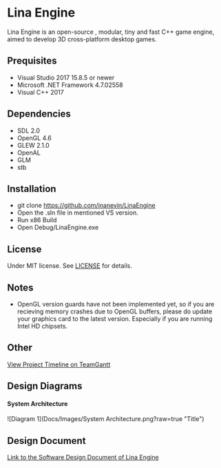 # Lina Engine
Lina Engine is an open-source , modular, tiny and fast C++ game engine, aimed to develop 3D cross-platform desktop games.

## Prequisites
- Visual Studio 2017 15.8.5 or newer
- Microsoft .NET Framework 4.7.02558
- Visual C++ 2017

## Dependencies
- SDL 2.0
- OpenGL 4.6
- GLEW 2.1.0
- OpenAL
- GLM
- stb

## Installation
- git clone https://github.com/inanevin/LinaEngine
- Open the .sln file in mentioned VS version.
- Run x86 Build
- Open Debug/LinaEngine.exe

## License
Under MIT license. See [LICENSE](https://github.com/lineupthesky/LinaEngine/blob/master/LICENSE.md) for details.

## Notes
- OpenGL version guards have not been implemented yet, so if you are recieving memory crashes due to OpenGL buffers, please do update your graphics card to the latest version. Especially if you are running Intel HD chipsets.

## Other

[View Project Timeline on TeamGantt](https://prod.teamgantt.com/gantt/schedule/?ids=1324878&public_keys=HmDPAs8HHBwi&zoom=d100&font_size=12&estimated_hours=0&assigned_resources=0&percent_complete=0&documents=0&comments=0&col_width=355&hide_header_tabs=0&menu_view=1&resource_filter=1&name_in_bar=0&name_next_to_bar=0&resource_names=1#user=&company=&custom=&date_filter=&hide_completed=false&color_filter=)

## Design Diagrams

#### System Architecture
![Diagram 1](Docs/Images/System Architecture.png?raw=true "Title")


## Design Document

[Link to the Software Design Document of Lina Engine](https://docs.google.com/document/d/13Z1D77WbLJkyq0Q2Q9DdKKSM4tfqiZHQi_j_x0Rs5Ec/edit?usp=sharing)
